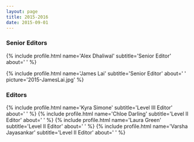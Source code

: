 ```yaml
---
layout: page
title: 2015-2016
date: 2015-09-01
---
```

### Senior Editors

{% include profile.html
name='Alex Dhaliwal'
subtitle='Senior Editor'
about='
'
%}

{% include profile.html
name='James Lai'
subtitle='Senior Editor'
about='
'
picture='2015-JamesLai.jpg'
%}

### Editors
{% include profile.html
name='Kyra Simone'
subtitle='Level III Editor'
about='
'
%}
{% include profile.html
name='Chloe Darling'
subtitle='Level II Editor'
about='
'
%}
{% include profile.html
name='Laura Green'
subtitle='Level II Editor'
about='
'
%}
{% include profile.html
name='Varsha Jayasankar'
subtitle='Level II Editor'
about='
'
%}
